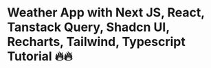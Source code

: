 # Weather App with Next JS, React, Tanstack Query, Shadcn UI, Recharts, Tailwind, Typescript Tutorial 🔥🔥
